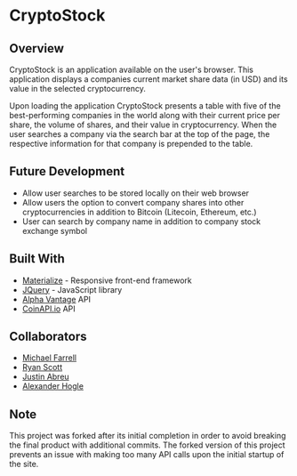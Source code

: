 # CryptoStock

## Overview

CryptoStock is an application available on the user's browser. This application displays a companies current market share data (in USD) and its value in the selected cryptocurrency.

Upon loading the application CryptoStock presents a table with five of the best-performing companies in the world along with their current price per share, the volume of shares, and their value in cryptocurrency. When the user searches a company via the search bar at the top of the page, the respective information for that company is prepended to the table.

## Future Development

- Allow user searches to be stored locally on their web browser
- Allow users the option to convert company shares into other cryptocurrencies in addition to Bitcoin (Litecoin, Ethereum, etc.)
- User can search by company name in addition to company stock exchange symbol

## Built With

- [Materialize](https://materializecss.com/) - Responsive front-end framework
- [JQuery](https://jquery.com/) - JavaScript library
- [Alpha Vantage](https://www.alphavantage.co/) API
- [CoinAPI.io](https://www.coinapi.io/) API

## Collaborators

- [Michael Farrell](https://github.com/MFarrell242)
- [Ryan Scott](https://github.com/ryanscott906)
- [Justin Abreu](https://github.com/JGABREU2145) 
- [Alexander Hogle](https://github.com/alxndryn)


## Note

This project was forked after its initial completion in order to avoid breaking the final product with additional commits. The forked version of this project prevents an issue with making too many API calls upon the initial startup of the site.    
